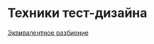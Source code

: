 # Техники тест-дизайна

[Эквивалентное разбиение](https://docs.google.com/spreadsheets/d/11UAFjeX6X1QtwMPJBaTzJZnqWYDohuN45nOxwLP52r8/edit?usp=sharing)
